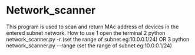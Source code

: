 # Network_scanner
This program is used to scan and return MAc address of  devices in the entered subnet network.
How to use 
1 open the terminal
2 python network_scanner.py -r (set the range of subnet eg:10.0.0.1/24)
                               OR
3 python network_scanner.py --range (set the range of subnet eg:10.0.0.1/24)

